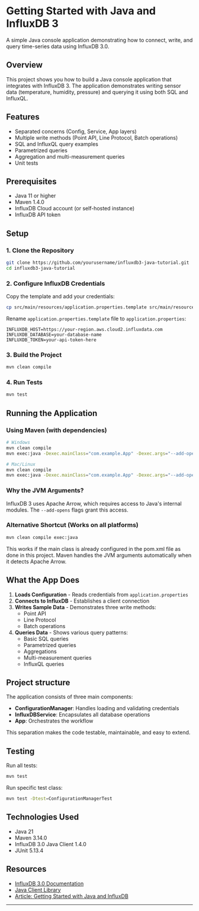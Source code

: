 # Getting Started with Java and InfluxDB 3

A simple Java console application demonstrating how to connect, write, and query time-series data using InfluxDB 3.0.

## Overview

This project shows you how to build a Java console application that integrates with InfluxDB 3. The application demonstrates writing sensor data (temperature, humidity, pressure) and querying it using both SQL and InfluxQL.

## Features

- Separated concerns (Config, Service, App layers)
- Multiple write methods (Point API, Line Protocol, Batch operations)
- SQL and InfluxQL query examples
- Parametrized queries 
- Aggregation and multi-measurement queries
- Unit tests 

## Prerequisites

- Java 11 or higher
- Maven 1.4.0 
- InfluxDB Cloud account (or self-hosted instance)
- InfluxDB API token 

## Setup

### 1. Clone the Repository

```bash
git clone https://github.com/yourusername/influxdb3-java-tutorial.git
cd influxdb3-java-tutorial
```

### 2. Configure InfluxDB Credentials

Copy the template and add your credentials:

```bash
cp src/main/resources/application.properties.template src/main/resources/application.properties
```

Rename `application.properties.template` file to `application.properties`:

```properties
INFLUXDB_HOST=https://your-region.aws.cloud2.influxdata.com
INFLUXDB_DATABASE=your-database-name
INFLUXDB_TOKEN=your-api-token-here
```

### 3. Build the Project

```bash
mvn clean compile
```

### 4. Run Tests

```bash
mvn test
```

## Running the Application

### Using Maven (with dependencies)

```bash
# Windows
mvn clean compile
mvn exec:java -Dexec.mainClass="com.example.App" -Dexec.args="--add-opens=java.base/java.nio=ALL-UNNAMED --add-opens=java.base/sun.nio.ch=ALL-UNNAMED --add-opens=java.base/java.lang=ALL-UNNAMED"

# Mac/Linux
mvn clean compile
mvn exec:java -Dexec.mainClass="com.example.App" -Dexec.args="--add-opens=java.base/java.nio=ALL-UNNAMED --add-opens=java.base/sun.nio.ch=ALL-UNNAMED --add-opens=java.base/java.lang=ALL-UNNAMED"
```

### Why the JVM Arguments?

InfluxDB 3 uses Apache Arrow, which requires access to Java's internal modules. The `--add-opens` flags grant this access.

### Alternative Shortcut (Works on all platforms)

```Bash
mvn clean compile exec:java
```
This works if the main class is already configured in the pom.xml file as done in this project.
Maven handles the JVM arguments automatically when it detects Apache Arrow.

## What the App Does

1. **Loads Configuration** - Reads credentials from `application.properties`
2. **Connects to InfluxDB** - Establishes a client connection
3. **Writes Sample Data** - Demonstrates three write methods:
    - Point API 
    - Line Protocol 
    - Batch operations 
4. **Queries Data** - Shows various query patterns:
    - Basic SQL queries
    - Parametrized queries
    - Aggregations
    - Multi-measurement queries
    - InfluxQL queries
    

## Project structure

The application consists of three main components:

- **ConfigurationManager**: Handles loading and validating credentials
- **InfluxDBService**: Encapsulates all database operations
- **App**: Orchestrates the workflow

This separation makes the code testable, maintainable, and easy to extend.

## Testing

Run all tests:

```bash
mvn test
```

Run specific test class:

```bash
mvn test -Dtest=ConfigurationManagerTest
```

## Technologies Used

- Java 21
- Maven 3.14.0
- InfluxDB 3.0 Java Client 1.4.0
- JUnit 5.13.4

## Resources

- [InfluxDB 3.0 Documentation](https://docs.influxdata.com/influxdb/cloud-serverless/)
- [Java Client Library](https://github.com/InfluxCommunity/influxdb3-java)
- [Article: Getting Started with Java and InfluxDB]()

---
